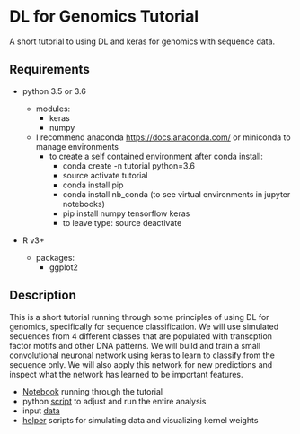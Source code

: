 # DL for Genomics Tutorial
A short tutorial to using DL and keras for genomics with sequence data.

## Requirements
* python 3.5 or 3.6
  * modules:
    * keras
    * numpy
  * I recommend anaconda https://docs.anaconda.com/ or miniconda to manage environments
    * to create a self contained environment after conda install:
      * conda create -n tutorial python=3.6
      * source activate tutorial
      * conda install pip
      * conda install nb_conda (to see virtual environments in jupyter notebooks)
      * pip install numpy tensorflow keras
      * to leave type: source deactivate
      
* R v3+
  * packages:
    * ggplot2 
   
## Description
This is a short tutorial running through some principles of using DL for genomics, specifically for sequence classification. We will use simulated sequences from 4 different classes that are populated with transcption factor motifs and other DNA patterns. We will build and train a small convolutional neuronal network using keras to learn to classify from the sequence only. We will also apply this network for new predictions and inspect what the network has learned to be important features.

* [Notebook](./dl_for_genomics_tutorial_notebook.md) running through the tutorial
* python [script](./dl_intro.py) to adjust and run the entire analysis
* input [data](./data)
* [helper](./helper) scripts for simulating data and visualizing kernel weights
